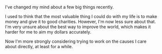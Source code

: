 I've changed my mind about a few big things recently.

I used to think that the most valuable thing I could do with my life is to make money and give it to good charities. However, I'm now less sure about that. I'm very unsure about the best way to improve the world, which makes it harder for me to aim my dollars accurately.

Now I'm more strongly considering trying to work on the causes I care about directly, at least for a while.